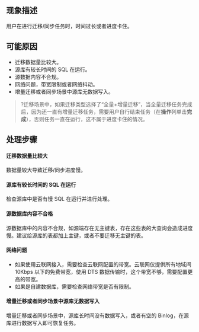 
## 现象描述
用户在进行迁移/同步任务时，时间过长或者进度卡住。 

## 可能原因
- 迁移数据量比较大。
- 源库有较长时间的 SQL 在运行。
- 源数据内容不合规。
- 网络问题，带宽限制或者网络抖动。
- 增量迁移或者同步场景中源库无数据写入。
> ?迁移场景中，如果迁移类型选择了“全量+增量迁移”，当全量迁移任务完成后，因为还一直有增量迁移任务，需要用户自行结束任务（在**操作**列单击**完成**），否则任务一直在运行，这不属于进度卡住的情况。

## 处理步骤

#### 迁移数据量比较大
数据量较大导致迁移/同步进度慢。

#### 源库有较长时间的 SQL 在运行
检查源库中是否有慢 SQL 在运行并进行处理。

#### 源数据库内容不合格
源数据库中的内容不合规，如源端存在无主键表，存在这些表的大查询会造成进度慢。建议给源库的表都加上主键，或者不要迁移无主键的表。

#### 网络问题
- 如果使用云联网接入，需要检查云联网配置的带宽。云联网仅提供所有地域间 10Kbps 以下的免费带宽，使用 DTS 数据传输时，这个带宽不够，需要配置更高的带宽。
- 如果是自建数据库，需要检查网络带宽是否有限制。

#### 增量迁移或者同步场景中源库无数据写入
增量迁移或者同步场景中，源库长时间没有数据写入，或者有空的 Binlog，在源库进行数据写入即可恢复任务。